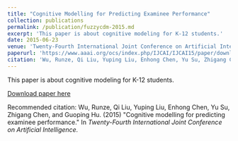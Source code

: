 ```yaml
---
title: "Cognitive Modelling for Predicting Examinee Performance"
collection: publications
permalink: /publication/fuzzycdm-2015.md
excerpt: 'This paper is about cognitive modeling for K-12 students.'
date: 2015-06-23
venue: 'Twenty-Fourth International Joint Conference on Artificial Intelligence (IJCAI'2015)'
paperurl: 'https://www.aaai.org/ocs/index.php/IJCAI/IJCAI15/paper/download/11121/10804'
citation: 'Wu, Runze, Qi Liu, Yuping Liu, Enhong Chen, Yu Su, Zhigang Chen, and Guoping Hu. (2015) &quot;Cognitive modelling for predicting examinee performance.&quot; In <i>Twenty-Fourth International Joint Conference on Artificial Intelligence.</i>'
---
```


This paper is about cognitive modeling for K-12 students.

[Download paper here](https://www.aaai.org/ocs/index.php/IJCAI/IJCAI15/paper/download/11121/10804)

Recommended citation: Wu, Runze, Qi Liu, Yuping Liu, Enhong Chen, Yu Su, Zhigang Chen, and Guoping Hu. (2015) &quot;Cognitive modelling for predicting examinee performance.&quot; In <i>Twenty-Fourth International Joint Conference on Artificial Intelligence.</i>
